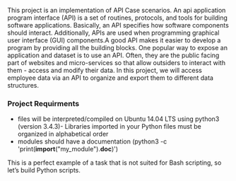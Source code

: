 This project is an implementation of API Case scenarios. An api application program interface (API) is a set of routines, protocols, and tools for building software applications. Basically, an API specifies how software components should interact.
Additionally, APIs are used when programming graphical user interface (GUI) components.A good API makes it easier to develop a program by providing all the building blocks.
One popular way to expose an application and dataset is to use an API. Often, they are the public facing part of websites and micro-services so that allow outsiders to interact with them - access and modify their data. In this project, we  will access employee data via an API to organize and export them to different data structures.

### Project Requirments
- files will be interpreted/compiled on Ubuntu 14.04 LTS using python3 (version 3.4.3)- Libraries imported in your Python files must be organized in alphabetical order
-  modules should have a documentation (python3 -c 'print(__import__("my_module").__doc__)')

This is a perfect example of a task that is not suited for Bash scripting, so let’s build Python scripts.
